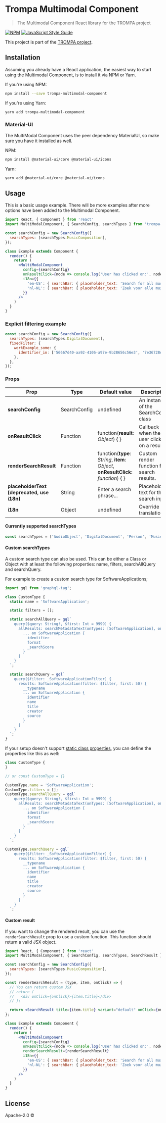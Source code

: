 # Trompa Multimodal Component

> The Multimodal Component React library for the TROMPA project

[![NPM](https://img.shields.io/npm/v/trompa-multimodal-component.svg)](https://www.npmjs.com/package/trompa-multimodal-component) [![JavaScript Style Guide](https://img.shields.io/badge/code_style-standard-brightgreen.svg)](https://standardjs.com)

This project is part of the [TROMPA project](https://trompamusic.eu).

## Installation

Assuming you already have a React application, the easiest way to start using the Multimodal Component, is to install it
via NPM or Yarn.

If you're using NPM:

```bash
npm install --save trompa-multimodal-component
```

If you're using Yarn:

```bash
yarn add trompa-multimodal-component
```

### Material-UI

The MultiModal Component uses the peer dependency MaterialUI, so make sure you have it installed as well.

NPM:

```bash
npm install @material-ui/core @material-ui/icons
```

Yarn:

```bash
yarn add @material-ui/core @material-ui/icons
```

## Usage

This is a basic usage example. There will be more examples after more options have been added to the Multimodal
Component.

```jsx
import React, { Component } from 'react'
import MultiModalComponent, { SearchConfig, searchTypes } from 'trompa-multimodal-component'

const searchConfig = new SearchConfig({
  searchTypes: [searchTypes.MusicComposition],
});

class Example extends Component {
  render() {
    return (
      <MultiModalComponent
        config={searchConfig}
        onResultClick={node => console.log('User has clicked on:', node)}
        i18n={{
          'en-US': { searchBar: { placeholder_text: 'Search for all music compositions...' } },
          'nl-NL': { searchBar: { placeholder_text: 'Zoek voor alle muziek composities...' } },
        }}
      />
    )
  }
}
```

### Explicit filtering example

```jsx
const searchConfig = new SearchConfig({
  searchTypes: [searchTypes.DigitalDocument],
  fixedFilter: {
    workExample_some: {
      identifier_in: ['56667d40-aa92-4106-a97e-9b28656c56e3', '7e36728d-6112-4deb-9240-1ff77e219f96', '25cdbfcb-af80-4fe6-9dc5-1ae47bcea5e0', 'b31c303e-3484-4787-896c-3c1048995103'],
    },
  },
});
```

### Props

| Prop | Type | Default value | Description | Required |
|------|------|---------------|-------------|----------|
| **searchConfig** | SearchConfig | undefined  | An instance of the SearchConfig class | Yes |
| **onResultClick** | Function | function(**result**: *Object*) { }  | Callback when the user clicks on a result. | No |
| **renderSearchResult** | Function | function(**type**: *String*, **item**: *Object*, **onResultClick**: *function*) { } | Custom render function for search results. | No |
| **placeholderText (deprecated, use i18n)** | String | Enter a search phrase... | Placeholder text for the search input | No |
| **i18n** | Object | undefined | Override translations | No |

#### Currently supported searchTypes

```jsx
const searchTypes = ['AudioObject', 'DigitalDocument', 'Person', 'MusicComposition', 'VideoObject'];
```

#### Custom searchTypes

A custom search type can also be used. This can be either a Class or Object with at least the following properties:
name, filters, searchAllQuery and searchQuery.

For example to create a custom search type for SoftwareApplications;

```js
import gql from 'graphql-tag';

class CustomType {
  static name = 'SoftwareApplication';

  static filters = [];

  static searchAllQuery = gql`
    query($query: String!, $first: Int = 9999) {
      allResults: searchMetadataText(onTypes: [SoftwareApplication], onFields: [title], substring: $query, first: $first) {
        ... on SoftwareApplication {
          identifier
          format
          _searchScore
        }
      }
    }
  `;

  static searchQuery = gql`
    query($filter: _SoftwareApplicationFilter) {
      results: SoftwareApplication(filter: $filter, first: 50) {
        __typename
        ... on SoftwareApplication {
          identifier
          name
          title
          creator
          source
        }
      }
    }
  `;
}
```

If your setup doesn't
support [static class properties](https://babeljs.io/docs/en/babel-plugin-proposal-class-properties), you can define the
properties like this as well:

```js
class CustomType {
}

// or const CustomType = {}

CustomType.name = 'SoftwareApplication';
CustomType.filters = [];
CustomType.searchAllQuery = gql`
    query($query: String!, $first: Int = 9999) {
      allResults: searchMetadataText(onTypes: [SoftwareApplication], onFields: [title], substring: $query, first: $first) {
        ... on SoftwareApplication {
          identifier
          format
          _searchScore
        }
      }
    }
  `;

CustomType.searchQuery = gql`
    query($filter: _SoftwareApplicationFilter) {
      results: SoftwareApplication(filter: $filter, first: 50) {
        __typename
        ... on SoftwareApplication {
          identifier
          name
          title
          creator
          source
        }
      }
    }
  `;
```

#### Custom result

If you want to change the rendered result, you can use the `renderSearchResult` prop to use a custom function. This function should return a valid JSX object.

```jsx
import React, { Component } from 'react'
import MultiModalComponent, { SearchConfig, searchTypes, SearchResult } from 'trompa-multimodal-component'

const searchConfig = new SearchConfig({
  searchTypes: [searchTypes.MusicComposition],
});

const renderSearchResult = (type, item, onClick) => {
  // You can return custom JSX
  // return (
  //   <div onClick={onClick}>{item.title}</div>
  // );

  return <SearchResult title={item.title} variant="default" onClick={onClick} />
};

class Example extends Component {
  render() {
    return (
      <MultiModalComponent
        config={searchConfig}
        onResultClick={node => console.log('User has clicked on:', node)}
        renderSearchResult={renderSearchResult}
        i18n={{
          'en-US': { searchBar: { placeholder_text: 'Search for all music compositions...' } },
          'nl-NL': { searchBar: { placeholder_text: 'Zoek voor alle muziek composities...' } },
        }}
      />
    )
  }
}
```

## License

Apache-2.0 ©
